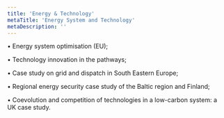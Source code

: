 ```yaml
---
title: 'Energy & Technology'
metaTitle: 'Energy System and Technology'
metaDescription: ''
---
```


•	Energy system optimisation (EU);

•	Technology innovation in the pathways;

•	Case study on grid and dispatch in South Eastern Europe;

•	Regional energy security case study of the Baltic region and Finland;

•	Coevolution and competition of technologies in a low-carbon system: a UK case study.